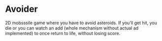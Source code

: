 # Avoider
2D mobsssile game where you have to avoid asteroids. If you'll get hit, you die or you can watch an add (whole mechanism without actual ad implemented) to once return to life, without losing score.
